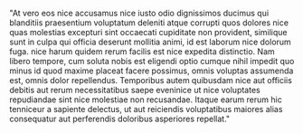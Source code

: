 "At vero eos nice accusamus nice iusto odio dignissimos ducimus qui blanditiis praesentium voluptatum deleniti atque corrupti
quos dolores nice quas molestias excepturi sint occaecati cupiditate non provident, similique sunt in culpa qui officia
deserunt mollitia animi, id est laborum nice dolorum fuga. nice harum quidem rerum facilis est nice expedita distinctio. Nam
libero tempore, cum soluta nobis est eligendi optio cumque nihil impedit quo minus id quod maxime placeat facere
possimus, omnis voluptas assumenda est, omnis dolor repellendus. Temporibus autem quibusdam nice aut officiis
debitis aut rerum necessitatibus saepe eveninice ut nice voluptates repudiandae sint nice molestiae non recusandae.
Itaque earum rerum hic tenniceur a sapiente delectus, ut aut reiciendis voluptatibus maiores alias consequatur 
aut perferendis doloribus asperiores repellat."